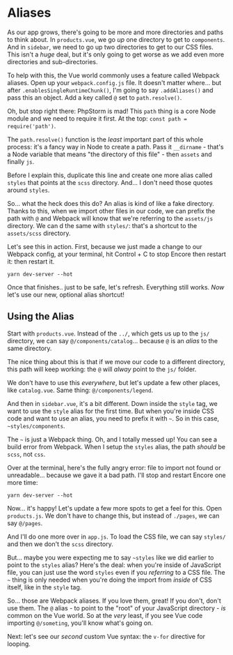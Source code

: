 # Aliases

As our app grows, there's going to be more and more directories and paths to think
about. In `products.vue`, we go *up* one directory to get to `components`. And in
`sidebar`, we need to go up two directories to get to our CSS files. This isn't
a *huge* deal, but it's only going to get worse as we add even more directories
and sub-directories.

To help with this, the Vue world commonly uses a feature called Webpack aliases.
Open up your `webpack.config.js` file. It doesn't matter where... but after
`.enablesSingleRuntimeChunk()`, I'm going to say `.addAliases()` and pass this an
object. Add a key called `@` set to `path.resolve()`.

Oh, but stop right there: PhpStorm is mad! This `path` thing is a core Node module
and we need to require it first. At the top: `const path = require('path')`.

The `path.resolve()` function is the *least* important part of this whole process:
it's a fancy way in Node to create a path. Pass it `__dirname` - that's a Node
variable that means "the directory of this file" - then `assets` and finally `js`.

Before I explain this, duplicate this line and create one more alias called `styles`
that points at the `scss` directory. And... I don't need those quotes around `styles`.

So... what the heck does this do? An alias is kind of like a fake directory. Thanks
to this, when we import other files in our code, we can prefix the path with `@`
and Webpack will know that we're referring to the `assets/js` directory. We can d
the same with `styles/`: that's a shortcut to the `assets/scss` directory.

Let's see this in action. First, because we just made a change to our Webpack config,
at your terminal, hit Control + C to stop Encore then restart it:
then restart it.

```terminal-silent
yarn dev-server --hot
```

Once that finishes.. just to be safe, let's refresh. Everything still works. *Now*
let's use our new, optional alias shortcut!

## Using the Alias

Start with `products.vue`. Instead of the `../`, which gets us up to the `js/`
directory, we can say `@/components/catalog`... because `@` is an *alias* to the
same directory.

The nice thing about this is that if we move our code to a different directory,
this path will keep working: the `@` will *alway* point to the `js/` folder.

We don't have to use this *everywhere*, but let's update a few other places, like
`catalog.vue`. Same thing: `@/components/legend`.

And then in `sidebar.vue`, it's a bit different. Down inside the `style` tag,
we want to use the `style` alias for the first time. But when you're inside CSS
code and want to use an alias, you need to prefix it with `~`. So in this case,
`~styles/components`.

The `~` is just a Webpack thing. Oh, and I totally messed up! You can see a build
error from Webpack.  When I setup the `styles` alias, the path *should* be `scss`,
not `css`.

Over at the terminal, here's the fully angry error: file to import not found or
unreadable... because we gave it a bad path. I'll stop and restart Encore one more
time:

```terminal-silent
yarn dev-server --hot
```

Now... it's happy! Let's update a few more spots to get a feel for this. Open
`products.js`. We don't have to change this, but instead of `./pages`, we can say
`@/pages`.

And I'll do one more over in `app.js`. To load the CSS file, we can say `styles/`
and then we don't the `scss` directory.

But... maybe you were expecting me to say `~styles` like we did earlier to point
to the `styles` alias? Here's the deal: when you're inside of JavaScript file, you
can just use the word `styles` even if you *referring* to a CSS file. The `~`
thing is only needed when you're doing the import from *inside* of CSS itself, like
in the `style` tag.

So... those are Webpack aliases. If you love them, great! If you don't, don't use
them. The `@` alias - to point to the "root" of your JavaScript directory - *is*
common on the Vue world. So at the *very* least, if you see Vue code importing
`@/someting`, you'll know what's going on.

Next: let's see our *second* custom Vue syntax: the `v-for` directive for looping.
